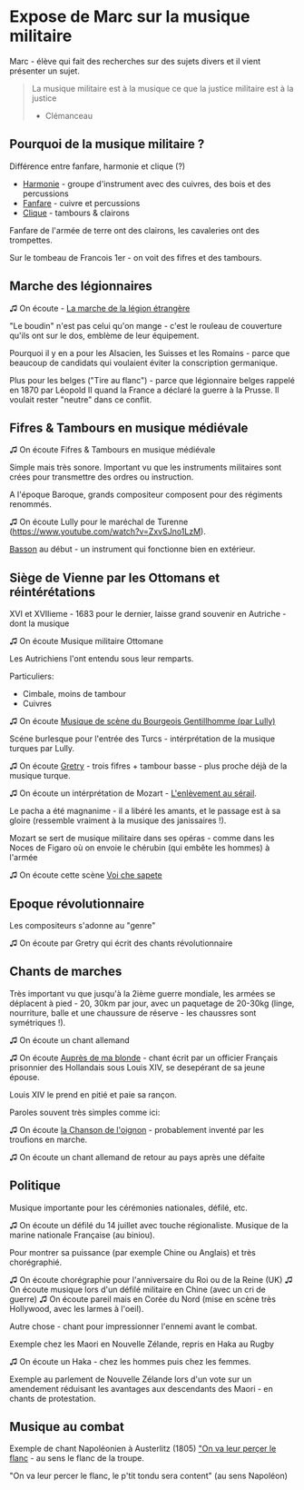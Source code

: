 # Expose de Marc sur la musique militaire

Marc - élève qui fait des recherches sur des sujets divers et il vient présenter un sujet.

> La musique militaire est à la musique ce que la justice militaire est à la justice
> - Clémanceau

## Pourquoi de la musique militaire ?

Différence entre fanfare, harmonie et clique (?)

- [Harmonie](https://fr.wikipedia.org/wiki/Orchestre_d%27harmonie) - groupe d'instrument avec des cuivres, des bois et des percussions
- [Fanfare]() - cuivre et percussions
- [Clique]() - tambours & clairons

Fanfare de l'armée de terre ont des clairons, les cavaleries ont des trompettes.

Sur le tombeau de Francois 1er - on voit des fifres et des tambours.

## Marche des légionnaires

&#9835; On écoute - [La marche de la légion étrangère](https://www.youtube.com/watch?v=WXoYaHPYxr0)

"Le boudin" n'est pas celui qu'on mange - c'est le rouleau de couverture qu'ils ont sur le dos, emblème de leur équipement.

Pourquoi il y en a pour les Alsacien, les Suisses et les Romains - parce que beaucoup de candidats qui voulaient éviter la conscription germanique.

Plus pour les belges ("Tire au flanc") - parce que légionnaire belges rappelé en 1870 par Léopold II quand la France a déclaré la guerre à la Prusse. Il voulait rester "neutre" dans ce conflit.

## Fifres & Tambours en musique médiévale

&#9835; On écoute Fifres & Tambours en musique médiévale

Simple mais très sonore. Important vu que les instruments militaires sont crées pour transmettre des ordres ou instruction.


A l'époque Baroque, grands compositeur composent pour des régiments renommés.

&#9835; On écoute Lully pour le maréchal de Turenne (https://www.youtube.com/watch?v=ZxvSJno1LzM).

[Basson](https://fr.wikipedia.org/wiki/Basson) au début - un instrument qui fonctionne bien en extérieur.

## Siège de Vienne par les Ottomans et réintérétations

XVI et XVIIieme - 1683 pour le dernier, laisse grand souvenir en Autriche - dont la musique

&#9835; On écoute Musique militaire Ottomane

Les Autrichiens l'ont entendu sous leur remparts. 

Particuliers:

- Cimbale, moins de tambour
- Cuivres

&#9835; On écoute [Musique de scène du Bourgeois Gentillhomme (par Lully)](https://www.youtube.com/watch?v=Sy-yugPw_X8)

Scéne burlesque pour l'entrée des Turcs - intérprétation de la musique turques par Lully.

&#9835; On écoute [Gretry](https://fr.wikipedia.org/wiki/Andr%C3%A9_Gr%C3%A9try) - trois fifres + tambour basse - plus proche déjà de la musique turque.

&#9835; On écoute un intérprétation  de Mozart - [L'enlèvement au sérail](https://www.youtube.com/watch?v=nGEFjGBcc5E).

Le pacha a été magnanime - il a libéré les amants, et le passage est à sa gloire (ressemble vraiment à la musique des janissaires !).

Mozart se sert de musique militaire dans ses opéras - comme dans les Noces de Figaro où on envoie le chérubin (qui embête les hommes) à l'armée

&#9835; On écoute cette scène [Voi che sapete](https://www.youtube.com/watch?v=38kxrpOCZlY)

## Epoque révolutionnaire

Les compositeurs s'adonne au "genre"

&#9835; On écoute par Gretry qui écrit des chants révolutionnaire

## Chants de marches

Très important vu que jusqu'à la 2ième guerre mondiale, les armées se déplacent à pied - 20, 30km par jour, avec un paquetage de 20-30kg (linge, nourriture, balle et une chaussure de réserve - les chaussres sont symétriques !).

&#9835; On écoute un chant allemand 

&#9835; On écoute [Auprès de ma blonde](https://fr.wikipedia.org/wiki/Aupr%C3%A8s_de_ma_blonde) - chant écrit par un officier Français prisonnier des Hollandais sous Louis XIV, se desepérant de sa jeune épouse.

Louis XIV le prend en pitié et paie sa rançon.

Paroles souvent très simples comme ici: 

&#9835; On écoute [la Chanson de l'oignon](https://fr.wikipedia.org/wiki/Chanson_de_l%27oignon) - probablement inventé par les troufions en marche.


&#9835; On écoute un chant allemand de retour au pays après une défaite

## Politique

Musique importante pour les cérémonies nationales, défilé, etc.

&#9835; On écoute un défilé du 14 juillet avec touche régionaliste. Musique de la marine nationale Française (au biniou).

Pour montrer sa puissance (par exemple Chine ou Anglais) et très chorégraphié.

&#9835; On écoute chorégraphie pour l'anniversaire du Roi ou de la Reine (UK)
&#9835; On écoute musique lors d'un défilé militaire en Chine (avec un cri de guerre)
&#9835; On écoute pareil mais en Corée du Nord (mise en scène très Hollywood, avec les larmes à l'oeil).

Autre chose - chant pour impressionner l'ennemi avant le combat.

Exemple chez les Maori en Nouvelle Zélande, repris en Haka au Rugby

&#9835; On écoute un Haka - chez les hommes puis chez les femmes.

Exemple au parlement de Nouvelle Zélande lors d'un vote sur un amendement réduisant les avantages aux descendants des Maori - en chants de protestation.

## Musique au combat

Exemple de chant Napoléonien à Austerlitz (1805) ["On va leur perçer le flanc](https://www.youtube.com/watch?v=NFt8NayMxa8) - au sens le flanc de la troupe.

"On va leur percer le flanc, le p'tit tondu sera content" (au sens Napoléon)